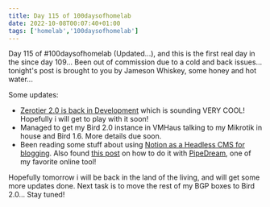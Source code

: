 ```yaml
---
title: Day 115 of 100daysofhomelab
date: 2022-10-08T00:07:40+01:00
tags: ['homelab','100daysofhomelab']
---
```

Day 115 of #100daysofhomelab (Updated...), and this is the first real day in the since day 109... Been out of commission due to a cold and back issues... tonight's post is brought to you by Jameson Whiskey, some honey and hot water...

 Some updates:

* [Zerotier 2.0 is back in Development](https://twitter.com/adamierymenko/status/1578437120318144512) which is sounding VERY COOL! Hopefully i will get to play with it soon!
* Managed to get my Bird 2.0 instance in VMHaus talking to my Mikrotik in house and Bird 1.6. More details due soon.
* Been reading some stuff about using [Notion as a Headless CMS for blogging](https://datanarratives.com/blog/notion-headless-cms/). Also found [this post](https://pipedream.com/blog/publish-notion-pages-as-blog-posts/) on how to do it with [PipeDream](https://pipedream.com), one of my favorite online tool!

Hopefully tomorrow i will be back in the land of the living, and will get some more updates done. Next task is to move the rest of my BGP boxes to Bird 2.0... Stay tuned!
